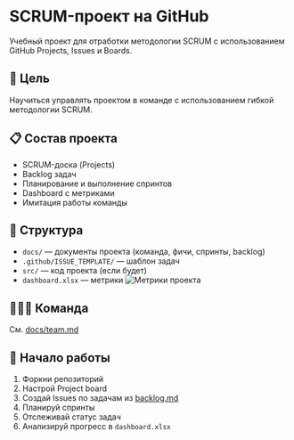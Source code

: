 # SCRUM-проект на GitHub

Учебный проект для отработки методологии SCRUM с использованием GitHub Projects, Issues и Boards.

## 🔧 Цель
Научиться управлять проектом в команде с использованием гибкой методологии SCRUM.

## 📋 Состав проекта
- SCRUM-доска (Projects)
- Backlog задач
- Планирование и выполнение спринтов
- Dashboard с метриками
- Имитация работы команды

## 📁 Структура
- `docs/` — документы проекта (команда, фичи, спринты, backlog)
- `.github/ISSUE_TEMPLATE/` — шаблон задач
- `src/` — код проекта (если будет)
- `dashboard.xlsx` — метрики
![Метрики проекта](<img src="docs/FinalStat.png" width="500" height="300" />)


## 🧑‍🤝‍🧑 Команда
См. [docs/team.md](docs/team.md)

## 🚀 Начало работы
1. Форкни репозиторий
2. Настрой Project board
3. Создай Issues по задачам из [backlog.md](docs/backlog.md)
4. Планируй спринты
5. Отслеживай статус задач
6. Анализируй прогресс в `dashboard.xlsx`
